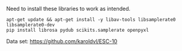 Need to install these libraries to work as intended.

    apt-get update && apt-get install -y libav-tools libsamplerate0 libsamplerate0-dev
    pip install librosa pydub scikits.samplerate openpyxl

Data set: https://github.com/karoldvl/ESC-10



